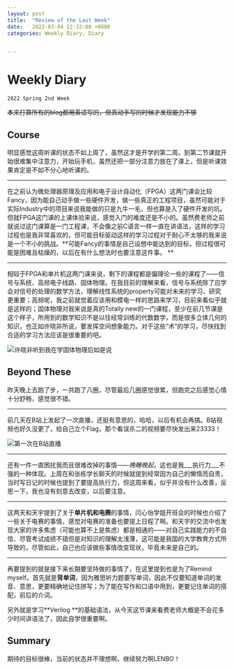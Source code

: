 ```yaml
---
layout: post
title:  "Review of the Last Week"
date:   2022-03-04 22:32:00 +0800
categories: Weekly Diary, Diary


---
```






# Weekly Diary

`2022 Spring 2nd Week`

~~本来打算所有的blog都用英语写的，但真动手写的时候才发现能力不够~~

## Course
 明显感觉这周听课的状态不如上周了，虽然这才是开学的第二周。到第二节课就开始很难集中注意力，开始玩手机，虽然还把一部分注意力放在了课上，但是听课效果肯定是不如不分心地听课的。

***

 在之前认为微处理器原理及应用和电子设计自动化（FPGA）这两门课会比较Fancy，因为能自己动手做一些硬件开发，做一些真正的工程项目，虽然可能对于实际Industry中的项目来说我能做的只是九牛一毛，但也算是入了硬件开发的坑。但就FPGA这门课的上课体验来说，感觉入门的难度还是不小的。虽然费老师之前就说过这门课算是一门工程课，不会像之前C语言一样一直在讲语法，这样的学习过程也是我非常喜欢的，但可能目标驱动这样的学习过程对于耐心不太够的我来说是一个不小的挑战。**可能Fancy的事情是自己设想中能达到的目标，但过程很可能是困难且枯燥的，以后在有什么想法时也要注意这件事。 **

***

 相较于FPGA和单片机这两门课来说，剩下的课程都是偏理论一些的课程了——信号与系统、高频电子线路、固体物理。在我目前的理解来看，信号与系统除了应学会对信号的处理的数学方法，理解线性系统的property可能对未来的学习、研究更重要；高频呢，我之前就觉着应该用和模电一样的思路来学习，目前来看似乎就是这样的；固体物理对我来说是真的Totally new的一门课程，至少在前几节课是这个样子，所用到的数学知识不是以往经常训练的代数数学，而是很多立体几何的知识，也正如许晓非所说，要发挥空间想象能力。对于这些“术”的学习，尽快找到合适的学习方法应该是很重要的吧。

![许晓非听到我在学固体物理后如是说](D:\github\homepage\assets\IMG_6900(20220304-213535).PNG)

## Beyond These
昨天晚上去跑了步，一共跑了八圈，尽管最后几圈感觉很累，但跑完之后感觉心情十分舒畅，感觉很不错。

***

前几天在B站上发起了一次直播，还挺有意思的，哈哈，以后有机会再搞。B站视频也好久没更了，给自己立个Flag，那个看误杀二的视频要尽快发出来23333！

![第一次在B站直播](D:\github\homepage\assets\IMG_0886.PNG)

***

还有一件一直困扰我而且很难改掉的事情——*晚睡晚起*，这也是我___执行力___不强的一种体现。上周在和张栋学长聊天的时候就提到经常因为自己的懒惰而自责，当时写日记的时候也提到了要提高执行力，但这周来看，似乎并没有什么改善，反思一下，我也没有刻意去改变，以后要注意。

***

这两天和天宇提到了关于**单片机和电赛**的事情，闫心怡学姐开班会的时候也介绍了一些关于电赛的事情，感觉对电赛的准备也要提上日程了啊。和天宇的交流中也发现大家的许多焦虑（可能也算不上是焦虑）都是相通的——对自己实践能力的不自信、尽管考试成绩不错但是对知识的理解太浅薄，这可能是我国的大学教育方式所导致的，尽管如此，自己也应该做些事情改变现状，毕竟未来是自己的。

***

再要提到的就是接下来长期要坚持做的事情了，在这里提到也是为了Remind myself。首先就是**背单词**，因为雅思听力题要写单词，因此不仅要知道单词的发音、意思，更要精确地记住拼写；为了能在写作和口语中用到，更要记住单词的搭配，前后的介词。

另外就是学习**Verilog **的基础语法，从今天这节课来看费老师大概是不会花多少时间讲语法了，因此自学很重要啊。

## Summary

期待的目标很棒，当前的状态并不理想啊，继续努力啊LENBO！

​                                                                         

